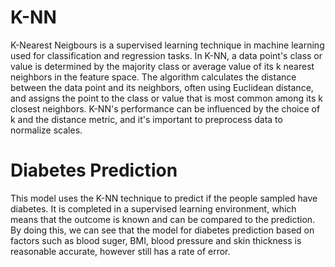 # K-NN
K-Nearest Neigbours is a supervised learning technique in machine learning used for classification and regression tasks. In K-NN, a data point's class or value is determined by the majority class or average value of its k nearest neighbors in the feature space. The algorithm calculates the distance between the data point and its neighbors, often using Euclidean distance, and assigns the point to the class or value that is most common among its k closest neighbors. K-NN's performance can be influenced by the choice of k and the distance metric, and it's important to preprocess data to normalize scales.

# Diabetes Prediction
This model uses the K-NN technique to predict if the people sampled have diabetes. It is completed in a supervised learning environment, which means that the outcome is known and can be compared to the prediction. By doing this, we can see that the model for diabetes prediction based on factors such as blood suger, BMI, blood pressure and skin thickness is reasonable accurate, however still has a rate of error.





